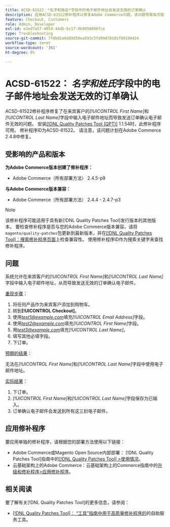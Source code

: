 ```yaml
---
title: ACSD-61522：*名字和姓氏*字段中的电子邮件地址会发送无效的订单确认
description: 应用ACSD-61522修补程序以修复Adobe Commerce问题，该问题导致有可能在来宾客户的*[!UICONTROL First Name]*和*[!UICONTROL Last Name]*字段中输入电子邮件地址，从而导致发送无效的订单确认电子邮件。
feature: Checkout, Customers
role: Admin, Developer
exl-id: e1ed7a57-4054-44db-bc17-9b9056096fce
type: Troubleshooting
source-git-commit: 7fdb02a6d89d50ea593c5fd99d78101f89198424
workflow-type: tm+mt
source-wordcount: '361'
ht-degree: 0%

---
```


# ACSD-61522： *名字和姓氏*&#x200B;字段中的电子邮件地址会发送无效的订单确认

ACSD-61522修补程序修复了在来宾客户的&#x200B;*[!UICONTROL First Name]*&#x200B;和&#x200B;*[!UICONTROL Last Name]*&#x200B;字段中输入电子邮件地址而导致发送订单确认电子邮件无效的问题。 安装[[!DNL Quality Patches Tool (QPT)]](/help/tools/quality-patches-tool/quality-patches-tool-to-self-serve-quality-patches.md) 1.1.54时，此修补程序可用。 修补程序ID为ACSD-61522。 请注意，该问题计划在Adobe Commerce 2.4.8中修复。

## 受影响的产品和版本

**为Adobe Commerce版本创建了修补程序：**

* Adobe Commerce（所有部署方法） 2.4.5-p9

**与Adobe Commerce版本兼容：**

* Adobe Commerce（所有部署方法） 2.4.4 - 2.4.7-p3

>[!NOTE]
>
>该修补程序可能适用于具有新[!DNL Quality Patches Tool]发行版本的其他版本。 要检查修补程序是否与您的Adobe Commerce版本兼容，请将`magento/quality-patches`包更新到最新版本，并在[[!DNL Quality Patches Tool]：搜索修补程序页面](https://experienceleague.adobe.com/tools/commerce-quality-patches/index.html?lang=zh-Hans)上检查兼容性。 使用修补程序ID作为搜索关键字来查找修补程序。

## 问题

系统允许在来宾客户的&#x200B;*[!UICONTROL First Name]*&#x200B;和&#x200B;*[!UICONTROL Last Name]*&#x200B;字段中输入电子邮件地址，从而导致发送无效的订单确认电子邮件。

<u>重现步骤</u>：

1. 将任何产品作为来宾客户添加到购物车。
1. 转到&#x200B;**[!UICONTROL Checkout]**。
1. 使用&#x200B;*test1@example.com*&#x200B;填充&#x200B;*[!UICONTROL Email Address]*&#x200B;字段。
1. 使用&#x200B;*<test2@example.com>*&#x200B;填充&#x200B;*[!UICONTROL First Name]*&#x200B;字段。
1. 用&#x200B;*<test3@example.com>*&#x200B;填充&#x200B;*[!UICONTROL Last Name]*。
1. 填写其他必填字段。
1. 下订单。

<u>预期的结果</u>：

无法在&#x200B;*[!UICONTROL First Name]*&#x200B;和&#x200B;*[!UICONTROL Last Name]*&#x200B;字段中使用电子邮件地址。

<u>实际结果</u>：

1. 下订单。
1. *[!UICONTROL First Name]*&#x200B;和&#x200B;*[!UICONTROL Last Name]*&#x200B;字段保存为已输入。
1. 订单确认电子邮件会发送到所有这三封电子邮件。

## 应用修补程序

要应用单独的修补程序，请根据您的部署方法使用以下链接：

* Adobe Commerce或Magento Open Source内部部署： [!DNL Quality Patches Tool]指南中的[[!DNL Quality Patches Tool] >使用情况](/help/tools/quality-patches-tool/usage.md)。
* 云基础架构上的Adobe Commerce：云基础架构上的Commerce指南中的[升级和修补程序>应用修补程序](https://experienceleague.adobe.com/docs/commerce-cloud-service/user-guide/develop/upgrade/apply-patches.html?lang=zh-Hans)。

## 相关阅读

要了解有关[!DNL Quality Patches Tool]的更多信息，请参阅：

* [[!DNL Quality Patches Tool]： “工具”指南中用于高质量修补程序的](/help/tools/quality-patches-tool/quality-patches-tool-to-self-serve-quality-patches.md)的自助服务工具。
